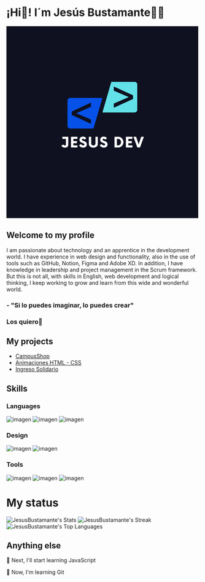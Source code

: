 # ¡Hi👋! I´m Jesús Bustamante🧑‍💻

![alt text](<Jesús dev.png>)

## Welcome to my profile

I am passionate about technology and an apprentice in the development world. I have experience in web design and functionality, also in the use of tools such as GitHub, Notion, Figma and Adobe XD. In addition, I have knowledge in leadership and project management in the Scrum framework. But this is not all, with skills in English, web development and logical thinking, I keep working to grow and learn from this wide and wonderful world.

### - "Si lo puedes imaginar, lo puedes crear"

### Los quiero🙈

## My projects

* [CampusShop](https://github.com/JesusBustamante/Filtro_HTML_BustamanteJesus)
* [Animaciones HTML - CSS](https://github.com/JesusBustamante/REPASO-HTML_BUSTAMANTEJESUS)
* [Ingreso Solidario](https://github.com/JesusBustamante/PROYECTO_TEST_HTML_BUSTAMANTEJESUS)

## Skills

### Languages

![imagen](https://img.shields.io/badge/HTML5-E34F26?style=for-the-badge&logo=html5&logoColor=white) 
![imagen](https://img.shields.io/badge/CSS3-1572B6?style=for-the-badge&logo=css3&logoColor=white)
![imagen](https://img.shields.io/badge/Python-FFD43B?style=for-the-badge&logo=python&logoColor=blue)

### Design 

![imagen](https://img.shields.io/badge/Adobe%20XD-470137?style=for-the-badge&logo=Adobe%20XD&logoColor=#FF61F6)
![imagen](https://img.shields.io/badge/Figma-F24E1E?style=for-the-badge&logo=figma&logoColor=white)

### Tools 

![imagen](https://img.shields.io/badge/Notion-000000?style=for-the-badge&logo=notion&logoColor=white)
![imagen](https://img.shields.io/badge/GitHub-100000?style=for-the-badge&logo=github&logoColor=white)
![imagen](https://img.shields.io/badge/GIT-E44C30?style=for-the-badge&logo=git&logoColor=white)

# My status

![JesusBustamante's Stats](https://github-readme-stats.vercel.app/api?username=JesusBustamante&theme=tokyonight&show_icons=true&hide_border=true&count_private=true)
![JesusBustamante's Streak](https://github-readme-streak-stats.herokuapp.com/?user=JesusBustamante&theme=tokyonight&hide_border=true)
![JesusBustamante's Top Languages](https://github-readme-stats.vercel.app/api/top-langs/?username=JesusBustamante&theme=tokyonight&show_icons=true&hide_border=true&layout=compact)

## Anything else

🎯 Next, I'll start learning JavaScript

🌱 Now, I'm learning Git
